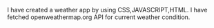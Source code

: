 I have created a weather app by using CSS,JAVASCRIPT,HTML. I have fetched openweathermap.org API for current weather condition.
